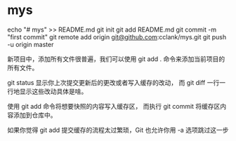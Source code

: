 # mys

echo "# mys" >> README.md
git init
git add README.md
git commit -m "first commit"
git remote add origin git@github.com:cclank/mys.git
git push -u origin master


新项目中，添加所有文件很普遍，我们可以使用 git add . 命令来添加当前项目的所有文件。

git status 显示你上次提交更新后的更改或者写入缓存的改动， 而 git diff 一行一行地显示这些改动具体是啥。

使用 git add 命令将想要快照的内容写入缓存区， 而执行 git commit 将缓存区内容添加到仓库中。

如果你觉得 git add 提交缓存的流程太过繁琐，Git 也允许你用 -a 选项跳过这一步
